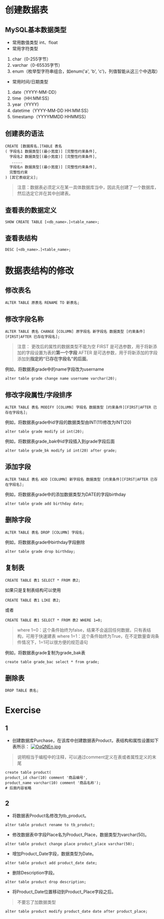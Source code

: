 # 创建数据表
## MySQL基本数据类型
- 常用数值类型
int、float
- 常用字符类型

1. char（0-255字节）
2. varchar（0-65535字节）
3. enum（枚举型字符串组合，如enum('a', 'b', 'c')，列值智能从这三个中选取）
- 常用时间/日期类型
1. date（YYYY-MM-DD）
2. time（HH:MM:SS）
3. year（YYYY)
4. datetime（YYYY-MM-DD HH:MM:SS）
5. timestamp（YYYYMMDD HHMMSS）

## 创建表的语法
``` mysql
CREATE [数据库名.]TABLE 表名  
( 字段名1 数据类型[(最小宽度)] [完整性约束条件],  
  字段名2 数据类型[(最小宽度)] [完整性约束条件],  
   ．．．．．．  
  字段名n 数据类型[(最小宽度)] [完整性约束条件],
  完整性约束
) [其它表级定义];
```

> 注意：数据表必须定义在某一具体数据库当中，因此先创建了一个数据库，然后选定它并在其中创建表。

## 查看表的数据定义
``` mysql
SHOW CREATE TABLE [<db_name>.]<table_name>;
```
## 查看表结构
``` mysql
DESC [<db_name>.]<table_name>;
```


# 数据表结构的修改

## 修改表名
``` mysql
ALTER TABLE 原表名 RENAME TO 新表名;
```
## 修改字段名称
``` mysql
ALTER TABLE 表名 CHANGE [COLUMN] 原字段名 新字段名 数据类型 [约束条件][FIRST|AFTER 已存在字段名];
```
> 注意：
更改后的属性的数据类型不能为空
FIRST 是可选参数，用于将新添加的字段设置为表的**第一个字段**
AFTER 是可选参数，用于将新添加的字段添加到**指定的“已存在字段名”的后面**。

例如，将数据表grade中的name字段改为username
``` mysql
alter table grade change name username varchar(20);
```
## 修改字段属性/字段排序
``` mysql
ALTER TABLE 表名 MODIFY [COLUMN] 字段名 数据类型 [约束条件][FIRST|AFTER 已存在字段名];
```
例如，将数据表grade中id字段的数据类型由INT(11)修改为INT(20)
``` mysql
alter table grade modify id int(20);
```
例如，将数据表grade_bak中id字段插入到grade字段后面
``` mysql
alter table grade_bk modify id int(20) after grade;
```
## 添加字段
``` mysql
ALTER TABLE 表名 ADD [COLUMN] 新字段名 数据类型 [约束条件][FIRST|AFTER 已存在字段名];
```
例如，将数据表grade中的添加数据类型为DATE的字段birthday
``` mysql
alter table grade add birthday date;
```
## 删除字段
``` mysql
ALTER TABLE 表名 DROP [COLUMN] 字段名;
```
例如，将数据表grade中birthday字段删除
``` mysql
alter table grade drop birthday;
```
## 复制表
``` mysql
CREATE TABLE 表1 SELECT * FROM 表2;
```
如果只是复制表结构可以使用
``` mysql
CREATE TABLE 表1 LIKE 表2;
```
或者
``` mysql
CREATE TABLE 表1 SELECT * FROM 表2 WHERE 1=0;
```
> where 1=0：这个条件始终为false，结果不会返回任何数据，只有表结构，可用于快速建表
where 1=1：这个条件始终为True，在不定数量查询条件情况下，1=1可以很方便的规范语句

例如，将数据表grade复制为grade_bak表
``` mysql
create table grade_bac select * from grade;
```
## 删除表
``` mysql
DROP TABLE 表名;
```



# Exercise

## 1
- 创建数据库Purchase，在该库中创建数据表Product，表结构和属性设置如下表所示： 
[![OqQNEn.jpg](https://s1.ax1x.com/2022/05/19/OqQNEn.jpg)](https://imgtu.com/i/OqQNEn)
> 说明相当于编程中的注释，可以通过comment定义在表或者属性定义的末尾
``` mysql
create table product(
product_id char(10) comment '商品编号',
product_name varchar(10) comment '商品名称');
# 后面内容省略
```
## 2
- 将数据表Product名修改为tb_product。
``` mysql
alter table product rename to tb_product;
```
- 修改数据表中字段Place名为Product_Place，数据类型为varchar(50)。
``` mysql
alter table product change place product_place varchar(50);
```
- 增加Product_Date字段，数据类型为Date。
``` mysql
alter table product add product_date date;
```
- 删除Description字段。
``` mysql
alter table product drop description;
```
- 将Product_Date位置移动到Product_Place字段之后。
> 不要忘了加数据类型
``` mysql
alter table product modify product_date date after product_place;
```
